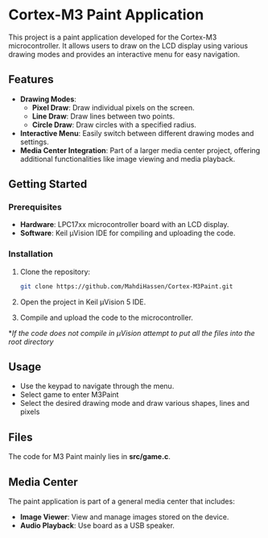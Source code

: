 # Cortex-M3 Paint Application

This project is a paint application developed for the Cortex-M3 microcontroller. It allows users to draw on the LCD display using various drawing modes and provides an interactive menu for easy navigation.

## Features

- **Drawing Modes**:
  - **Pixel Draw**: Draw individual pixels on the screen.
  - **Line Draw**: Draw lines between two points.
  - **Circle Draw**: Draw circles with a specified radius.
- **Interactive Menu**: Easily switch between different drawing modes and settings.
- **Media Center Integration**: Part of a larger media center project, offering additional functionalities like image viewing and media playback.

## Getting Started

### Prerequisites

- **Hardware**: LPC17xx microcontroller board with an LCD display.
- **Software**: Keil μVision IDE for compiling and uploading the code.

### Installation

1. Clone the repository:

   ```bash
   git clone https://github.com/MahdiHassen/Cortex-M3Paint.git
   ```

2. Open the project in Keil μVision 5 IDE.

3. Compile and upload the code to the microcontroller.

**If the code does not compile in μVision attempt to put all the files into the root directory*

## Usage

- Use the keypad to navigate through the menu.
- Select game to enter M3Paint
- Select the desired drawing mode and draw various shapes, lines and pixels

## Files

The code for M3 Paint mainly lies in  **src/game.c**.

## Media Center

The paint application is part of a general media center that includes:

- **Image Viewer**: View and manage images stored on the device.
- **Audio Playback**: Use board as a USB speaker.


